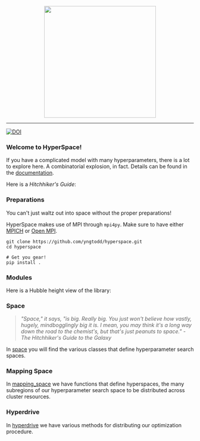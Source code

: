 <p align="center">
    <img width="300" src="https://github.com/yngtodd/hyperspace/blob/master/img/hyperspace_logo.png">
</p>

---------------------------

[![DOI](https://zenodo.org/badge/113602572.svg)](https://zenodo.org/badge/latestdoi/113602572)

### Welcome to HyperSpace!

If you have a complicated model with many hyperparameters, there is a lot to explore here.
A combinatorial explosion, in fact. Details can be found in the [documentation](http://hyperspace.readthedocs.io/en/latest/).

Here is a *Hitchhiker's Guide*:

### Preparations

You can't just waltz out into space without the proper preparations! 

HyperSpace makes use of MPI through `mpi4py`. Make sure to have either [MPICH](http://www.mpich.org/) or [Open MPI](https://www.open-mpi.org/).

```
git clone https://github.com/yngtodd/hyperspace.git
cd hyperspace

# Get you gear!
pip install .
```

### Modules

Here is a Hubble height view of the library: 

### Space

> _"Space," it says, "is big. Really big. You just won't believe how vastly, hugely,
mindbogglingly big it is. I mean, you may think it's a long way down the road to the
chemist's, but that's just peanuts to space." - The Hitchhiker's Guide to the Galaxy_

In [space](https://github.com/yngtodd/hyperspace/blob/master/hyperspace/space/space.py)
you will find the various classes that define hyperparameter search spaces.

### Mapping Space

In [mapping_space](https://github.com/yngtodd/hyperspace/blob/master/hyperspace/space/mapping_space.py)
we have functions that define hyperspaces, the many subregions
of our hyperparameter search space to be distributed across cluster resources.


### Hyperdrive

In [hyperdrive](https://github.com/yngtodd/hyperspace/tree/master/hyperspace/hyperdrive)
we have various methods for distributing our optimization procedure.
